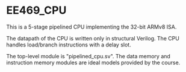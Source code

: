# EE469_CPU

This is a 5-stage pipelined CPU implementing the 32-bit ARMv8 ISA. 

The datapath of the CPU is written only in structural Verilog. The CPU handles load/branch instructions with a delay slot.

The top-level module is "pipelined_cpu.sv". The data memory and instruction memory modules are ideal models provided by the course.
